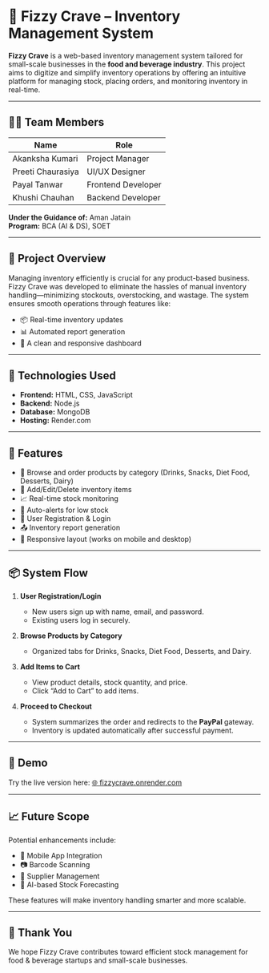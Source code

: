 # 🧾 Fizzy Crave – Inventory Management System

**Fizzy Crave** is a web-based inventory management system tailored for small-scale businesses in the **food and beverage industry**. This project aims to digitize and simplify inventory operations by offering an intuitive platform for managing stock, placing orders, and monitoring inventory in real-time.

---

## 👩‍💻 Team Members

| Name              | Role               |
|-------------------|--------------------|
| Akanksha Kumari   | Project Manager    |
| Preeti Chaurasiya | UI/UX Designer     |
| Payal Tanwar      | Frontend Developer |
| Khushi Chauhan    | Backend Developer  |

**Under the Guidance of:** Aman Jatain  
**Program:** BCA (AI & DS), SOET

---

## 📌 Project Overview

Managing inventory efficiently is crucial for any product-based business. Fizzy Crave was developed to eliminate the hassles of manual inventory handling—minimizing stockouts, overstocking, and wastage. The system ensures smooth operations through features like:

- 📦 Real-time inventory updates
- 📊 Automated report generation
- 🧭 A clean and responsive dashboard

---

## 🧰 Technologies Used

- **Frontend:** HTML, CSS, JavaScript  
- **Backend:** Node.js  
- **Database:** MongoDB  
- **Hosting:** Render.com

---

## 🚀 Features

- 🛒 Browse and order products by category (Drinks, Snacks, Diet Food, Desserts, Dairy)
- 🧾 Add/Edit/Delete inventory items
- 📈 Real-time stock monitoring
- 🔔 Auto-alerts for low stock
- 🔐 User Registration & Login
- 📤 Inventory report generation
- 📱 Responsive layout (works on mobile and desktop)

---

## 📦 System Flow

1. **User Registration/Login**  
   - New users sign up with name, email, and password.  
   - Existing users log in securely.

2. **Browse Products by Category**  
   - Organized tabs for Drinks, Snacks, Diet Food, Desserts, and Dairy.

3. **Add Items to Cart**  
   - View product details, stock quantity, and price.  
   - Click “Add to Cart” to add items.

4. **Proceed to Checkout**  
   - System summarizes the order and redirects to the **PayPal** gateway.  
   - Inventory is updated automatically after successful payment.

---

## 🧪 Demo

Try the live version here: [🌐 fizzycrave.onrender.com](https://fizzycrave.onrender.com/auth/login)

---

## 📈 Future Scope

Potential enhancements include:

- 📱 Mobile App Integration  
- 📷 Barcode Scanning  
- 🛒 Supplier Management  
- 🧠 AI-based Stock Forecasting  

These features will make inventory handling smarter and more scalable.

---

## 🙏 Thank You

We hope Fizzy Crave contributes toward efficient stock management for food & beverage startups and small-scale businesses.

